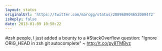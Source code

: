 ```yaml
---
layout: status
originalUrl: 'https://twitter.com/marcgg/status/288960904652009472'
isReply: false
date: 2013-01-09 10:50:22
---
```


#zsh people, I just added a bounty to a #StackOverflow question: "Ignore ORIG_HEAD in zsh git autocomplete" ~  http://t.co/py8TMBvz
